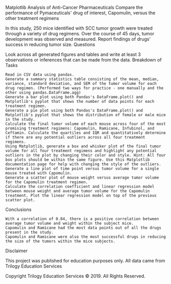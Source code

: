 Matplotlib Analysis of Anti-Cancer Pharmaceuticals
Compare the performance of Pymaceuticals' drug of interest, Capomulin, versus the other treatment regimens

In this study, 250 mice identified with SCC tumor growth were treated through a variety of drug regimens. Over the course of 45 days, tumor development was observed and measured. Report findings of drugs' success in reducing tumor size.
Questions

Look across all generated figures and tables and write at least 3 observations or inferences that can be made from the data.
Breakdown of Tasks

    Read in CSV data using pandas.
    Generate a summary statistics table consisting of the mean, median, variance, standard deviation, and SEM of the tumor volume for each drug regimen. (Performed two ways for practice - one manually and the other using pandas.DataFrame.agg)
    Generate a bar plot using both Pandas's DataFrame.plot() and Matplotlib's pyplot that shows the number of data points for each treatment regimen.
    Generate a pie plot using both Pandas's DataFrame.plot() and Matplotlib's pyplot that shows the distribution of female or male mice in the study.
    Calculate the final tumor volume of each mouse across four of the most promising treatment regimens: Capomulin, Ramicane, Infubinol, and Ceftamin. Calculate the quartiles and IQR and quantitatively determine if there are any potential outliers across all four treatment regimens.
    Using Matplotlib, generate a box and whisker plot of the final tumor volume for all four treatment regimens and highlight any potential outliers in the plot by changing their color and style. Hint: All four box plots should be within the same figure. Use this Matplotlib documentation page for help with changing the style of the outliers.
    Generate a line plot of time point versus tumor volume for a single mouse treated with Capomulin.
    Generate a scatter plot of mouse weight versus average tumor volume for the Capomulin treatment regimen.
    Calculate the correlation coefficient and linear regression model between mouse weight and average tumor volume for the Capomulin treatment. Plot the linear regression model on top of the previous scatter plot.

Conclusions

    With a correlation of 0.84, there is a positive correlation between average tumor volume and weight within the subject mice.
    Capomulin and Ramicane had the most data points out of all the drugs present in the study.
    Capomulin and Ramicane were also the most successful drugs in reducing the size of the tumors within the mice subjects.

Disclaimer

This project was published for education purposes only. All data came from Trilogy Education Services

Copyright Trilogy Education Services © 2019. All Rights Reserved.
